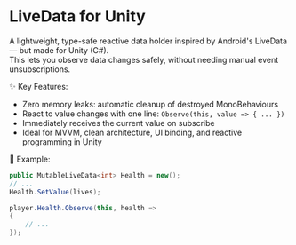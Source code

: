 # LiveData for Unity

A lightweight, type-safe reactive data holder inspired by Android's LiveData — but made for Unity (C#).  
This lets you observe data changes safely, without needing manual event unsubscriptions.

✨ Key Features:
- Zero memory leaks: automatic cleanup of destroyed MonoBehaviours
- React to value changes with one line: `Observe(this, value => { ... })`
- Immediately receives the current value on subscribe
- Ideal for MVVM, clean architecture, UI binding, and reactive programming in Unity

🚀 Example:

```csharp
public MutableLiveData<int> Health = new();
// ...
Health.SetValue(lives);
```

```csharp
player.Health.Observe(this, health =>
{
    // ...
});
```

